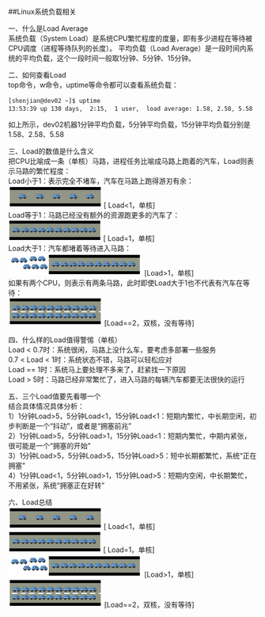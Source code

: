 ##Linux系统负载相关

一、什么是Load Average   
系统负载（System Load）是系统CPU繁忙程度的度量，即有多少进程在等待被CPU调度（进程等待队列的长度）。
平均负载（Load Average）是一段时间内系统的平均负载，这个一段时间一般取1分钟、5分钟、15分钟。

二、如何查看Load     
top命令，w命令，uptime等命令都可以查看系统负载： 
```text
[shenjian@dev02 ~]$ uptime      
13:53:39 up 130 days,  2:15,  1 user,  load average: 1.58, 2.58, 5.58  
```  
如上所示，dev02机器1分钟平均负载，5分钟平均负载，15分钟平均负载分别是1.58、2.58、5.58

三、Load的数值是什么含义     
把CPU比喻成一条（单核）马路，进程任务比喻成马路上跑着的汽车，Load则表示马路的繁忙程度：     
Load小于1：表示完全不堵车，汽车在马路上跑得游刃有余：   
![avatar](../imags/Linux/load-01.png)   [ Load<1，单核]       
Load等于1：马路已经没有额外的资源跑更多的汽车了：     
![avatar](../imags/Linux/load-02.png)   [ Load=1，单核]    
Load大于1：汽车都堵着等待进入马路：        
![avatar](../imags/Linux/load-03.png)   [Load>1，单核]         
如果有两个CPU，则表示有两条马路，此时即使Load大于1也不代表有汽车在等待：                
![avatar](../imags/Linux/load-04.png)   [Load==2，双核，没有等待]

四、什么样的Load值得警惕（单核）     
Load < 0.7时：系统很闲，马路上没什么车，要考虑多部署一些服务         
0.7 < Load < 1时：系统状态不错，马路可以轻松应对         
Load == 1时：系统马上要处理不多来了，赶紧找一下原因      
Load > 5时：马路已经非常繁忙了，进入马路的每辆汽车都要无法很快的运行          


五、三个Load值要先看哪一个        
结合具体情况具体分析：     
1）1分钟Load>5，5分钟Load<1，15分钟Load<1：短期内繁忙，中长期空闲，初步判断是一个“抖动”，或者是“拥塞前兆”       
2）1分钟Load>5，5分钟Load>1，15分钟Load<1：短期内繁忙，中期内紧张，很可能是一个“拥塞的开始”          
3）1分钟Load>5，5分钟Load>5，15分钟Load>5：短中长期都繁忙，系统“正在拥塞”           
4）1分钟Load<1，5分钟Load>1，15分钟Load>5：短期内空闲，中长期繁忙，不用紧张，系统“拥塞正在好转”   


六、Load总结        
![avatar](../imags/Linux/load-01.png)   [ Load<1，单核]  
![avatar](../imags/Linux/load-02.png)   [ Load=1，单核]   
![avatar](../imags/Linux/load-03.png)   [Load>1，单核]    
![avatar](../imags/Linux/load-04.png)   [Load==2，双核，没有等待]      